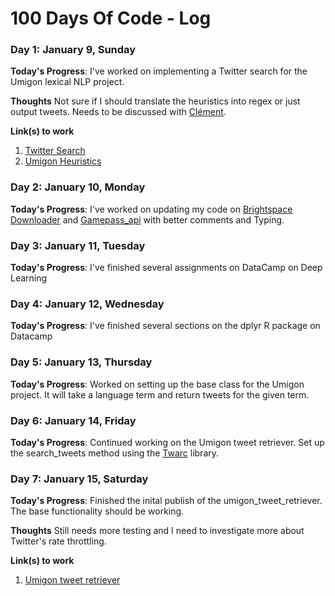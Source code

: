 # 100 Days Of Code - Log

### Day 1: January 9, Sunday

**Today's Progress**: I've worked on implementing a Twitter search for the Umigon lexical NLP project.

**Thoughts** Not sure if I should translate the heuristics into regex or just output tweets. Needs to be discussed with [Clément](https://github.com/seinecle).

**Link(s) to work**
1. [Twitter Search](#)
2. [Umigon Heuristics](https://github.com/seinecle/umigon-heuristics)

### Day 2: January 10, Monday

**Today's Progress**: I've worked on updating my code on [Brightspace Downloader](https://github.com/tmespe/brightspace_downloader) and [Gamepass_api](https://github.com/tmespe/gamepass_api) with better comments and Typing.


### Day 3: January 11, Tuesday

**Today's Progress**: I've finished several assignments on DataCamp on Deep Learning

### Day 4: January 12, Wednesday

**Today's Progress**: I've finished several sections on the dplyr R package on Datacamp

### Day 5: January 13, Thursday

**Today's Progress**: Worked on setting up the base class for the Umigon project. It will take a language term and return tweets for the given term.

### Day 6: January 14, Friday

**Today's Progress**: Continued working on the Umigon tweet retriever. Set up the search_tweets method using the [Twarc](https://twarc-project.readthedocs.io/en/latest/) library.

### Day 7: January 15, Saturday

**Today's Progress**: Finished the inital publish of the umigon_tweet_retriever. The base functionality should be working. 

**Thoughts** Still needs more testing and I need to investigate more about Twitter's rate throttling. 

**Link(s) to work**
1. [Umigon tweet retriever](https://github.com/tmespe/umigon_tweet_retriever)
